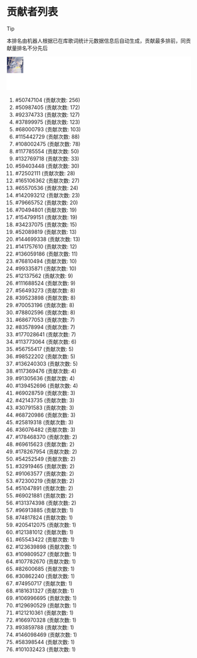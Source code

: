 # 贡献者列表

> [!TIP]
> 本排名由机器人根据已在库歌词统计元数据信息后自动生成，贡献最多排前，同贡献量排名不分先后

![贡献者头像画廊](./CONTRIBUTORS.svg)

1. #50747104 (贡献次数: 256)
2. #50987405 (贡献次数: 172)
3. #92374733 (贡献次数: 127)
4. #37899975 (贡献次数: 123)
5. #68000793 (贡献次数: 103)
6. #115442729 (贡献次数: 88)
7. #108002475 (贡献次数: 78)
8. #117785554 (贡献次数: 50)
9. #132769718 (贡献次数: 33)
10. #59403448 (贡献次数: 30)
11. #72502111 (贡献次数: 28)
12. #165106362 (贡献次数: 27)
13. #65570536 (贡献次数: 24)
14. #142093212 (贡献次数: 23)
15. #79665752 (贡献次数: 20)
16. #70494801 (贡献次数: 19)
17. #154799151 (贡献次数: 19)
18. #34237075 (贡献次数: 15)
19. #52089819 (贡献次数: 13)
20. #144699338 (贡献次数: 13)
21. #141757610 (贡献次数: 12)
22. #136059186 (贡献次数: 11)
23. #76810494 (贡献次数: 10)
24. #99335871 (贡献次数: 10)
25. #12137562 (贡献次数: 9)
26. #111688524 (贡献次数: 9)
27. #56493273 (贡献次数: 8)
28. #39523898 (贡献次数: 8)
29. #70053196 (贡献次数: 8)
30. #78802596 (贡献次数: 8)
31. #68677053 (贡献次数: 7)
32. #83578994 (贡献次数: 7)
33. #177028641 (贡献次数: 7)
34. #113773064 (贡献次数: 6)
35. #56755417 (贡献次数: 5)
36. #98522202 (贡献次数: 5)
37. #136240303 (贡献次数: 5)
38. #117369476 (贡献次数: 4)
39. #91305636 (贡献次数: 4)
40. #139452696 (贡献次数: 4)
41. #69028759 (贡献次数: 3)
42. #42143735 (贡献次数: 3)
43. #30791583 (贡献次数: 3)
44. #68720986 (贡献次数: 3)
45. #25819318 (贡献次数: 3)
46. #36076482 (贡献次数: 3)
47. #178468370 (贡献次数: 2)
48. #69615623 (贡献次数: 2)
49. #178267954 (贡献次数: 2)
50. #54252549 (贡献次数: 2)
51. #32919465 (贡献次数: 2)
52. #91063577 (贡献次数: 2)
53. #72300219 (贡献次数: 2)
54. #51047891 (贡献次数: 2)
55. #69021881 (贡献次数: 2)
56. #131374398 (贡献次数: 2)
57. #96913885 (贡献次数: 1)
58. #74817824 (贡献次数: 1)
59. #205412075 (贡献次数: 1)
60. #121381012 (贡献次数: 1)
61. #65543422 (贡献次数: 1)
62. #123639898 (贡献次数: 1)
63. #109809527 (贡献次数: 1)
64. #107782670 (贡献次数: 1)
65. #82600685 (贡献次数: 1)
66. #30862240 (贡献次数: 1)
67. #74950717 (贡献次数: 1)
68. #181631327 (贡献次数: 1)
69. #106996695 (贡献次数: 1)
70. #129690529 (贡献次数: 1)
71. #121210361 (贡献次数: 1)
72. #166970328 (贡献次数: 1)
73. #93859788 (贡献次数: 1)
74. #146098469 (贡献次数: 1)
75. #58398544 (贡献次数: 1)
76. #101032423 (贡献次数: 1)
